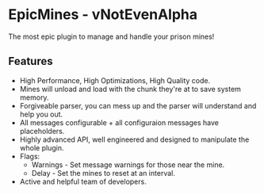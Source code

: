 # EpicMines - vNotEvenAlpha
The most epic plugin to manage and handle your prison mines!

## Features
- High Performance, High Optimizations, High Quality code.
- Mines will unload and load with the chunk they're at to save system memory.
- Forgiveable parser, you can mess up and the parser will understand and help you out.
- All messages configurable + all configuraion messages have placeholders.
- Highly advanced API, well engineered and designed to manipulate the whole plugin.
- Flags:
  - Warnings - Set message warnings for those near the mine.
  - Delay - Set the mines to reset at an interval.
- Active and helpful team of developers.
